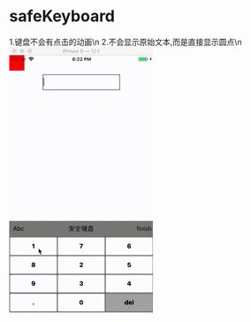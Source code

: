 # safeKeyboard
1.键盘不会有点击的动画\n
2.不会显示原始文本,而是直接显示圆点\n
![image](https://github.com/jack903652/safeKeyboard/blob/master/%E6%9C%AA%E5%91%BD%E5%90%8D.gif)
